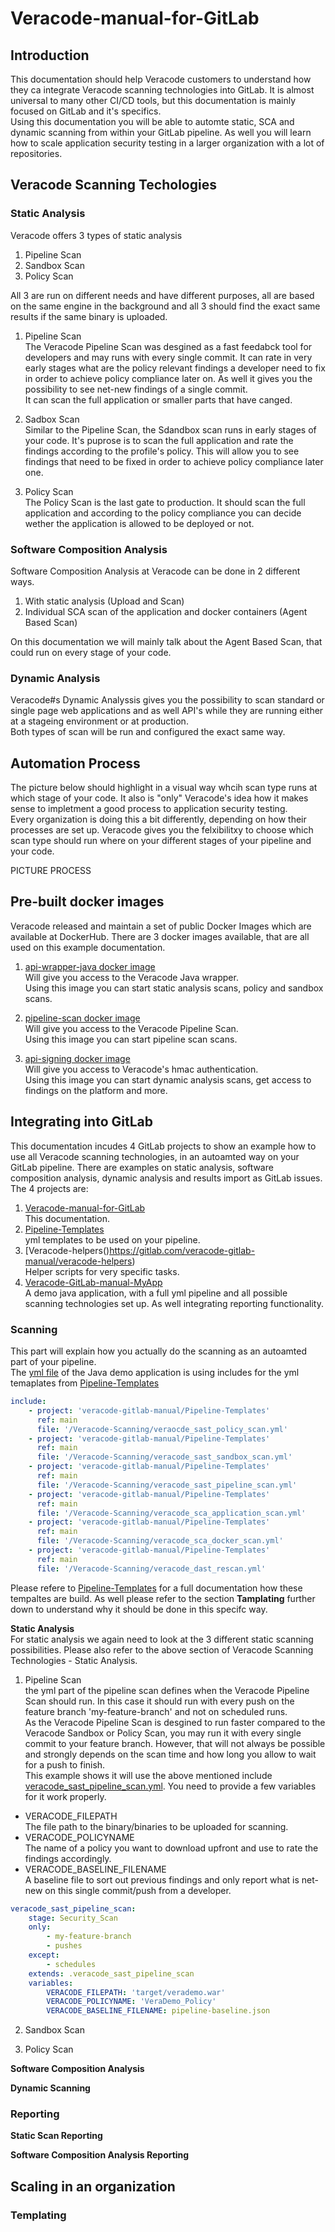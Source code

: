 # Veracode-manual-for-GitLab



## Introduction  
This documentation should help Veracode customers to understand how they ca integrate Veracode scanning technologies into GitLab. It is almost universal to many other CI/CD tools, but this documentation is mainly focused on GitLab and it's specifics.  
Using this documentation you will be able to automte static, SCA and dynamic scanning from within your GitLab pipeline. As well you will learn how to scale application security testing in a larger organization with a lot of repositories. 


## Veracode Scanning Techologies
### Static Analysis  
Veracode offers 3 types of static analysis  
1. Pipeline Scan 
2. Sandbox Scan  
3. Policy Scan  
  
All 3 are run on different needs and have different purposes, all are based on the same engine in the background and all 3 should find the exact same results if the same binary is uploaded.  

1. Pipeline Scan  
The Veracode Pipeline Scan was desgined as a fast feedabck tool for developers and may runs with every single commit. It can rate in very early stages what are the policy relevant findings a developer need to fix in order to achieve policy compliance later on. As well it gives you the possibility to see net-new findings of a single commit.  
It can scan the full application or smaller parts that have canged.  
  
2. Sadbox Scan  
Similar to the Pipeline Scan, the Sdandbox scan runs in early stages of your code. It's puprose is to scan the full application and rate the findings according to the profile's policy. This will allow you to see findings that need to be fixed in order to achieve policy compliance later one.  
  
3. Policy Scan  
The Policy Scan is the last gate to production. It should scan the full application and according to the policy compliance you can decide wether the application is allowed to be deployed or not.  

### Software Composition Analysis  
Software Composition Analysis at Veracode can be done in 2 different ways.  
  
1. With static analysis (Upload and Scan)  
2. Individual SCA scan of the application and docker containers (Agent Based Scan)  
  
On this documentation we will mainly talk about the Agent Based Scan, that could run on every stage of your code.  

### Dynamic Analysis  
Veracode#s Dynamic Analyssis gives you the possibility to scan standard or single page web applications and as well API's while they are running either at a stageing environment or at production.  
Both types of scan will be run and configured the exact same way.  
  
## Automation Process  
The picture below should highlight in a visual way whcih scan type runs at which stage of your code. It also is "only" Veracode's idea how it makes sense to impletment a good process to application security testing.  
Every organization is doing this a bit differently, depending on how their processes are set up. Veracode gives you the felxibilitxy to choose which scan type should run where on your different stages of your pipeline and your code.  
  
PICTURE PROCESS


## Pre-built docker images  
Veracode released and maintain a set of public Docker Images which are available at DockerHub. There are 3 docker images available, that are all used on this example documentation.  

1. [api-wrapper-java docker image](https://hub.docker.com/r/veracode/api-wrapper-java)  
Will give you access to the Veracode Java wrapper.   
Using this image you can start static analysis scans, policy and sandbox scans.  
  
2. [pipeline-scan docker image](https://hub.docker.com/r/veracode/pipeline-scan)  
Will give you access to the Veracode Pipeline Scan.   
Using this image you can start pipeline scan scans.  
  
3. [api-signing docker image](https://hub.docker.com/r/veracode/api-signing)  
Will give you access to Veracode's hmac authentication.   
Using this image you can start dynamic analysis scans, get access to findings on the platform and more.  


## Integrating into GitLab  
This documentation incudes 4 GitLab projects to show an example how to use all Veracode scanning technologies, in an autoamted way on your GitLab pipeline. There are examples on static analysis, software composition analysis, dynamic analysis and results import as GitLab issues.  
The 4 projects are:  
  
1. [Veracode-manual-for-GitLab](https://gitlab.com/veracode-gitlab-manual/veracode-manual-for-gitlab)  
This documentation.  
2. [Pipeline-Templates](https://gitlab.com/veracode-gitlab-manual/pipeline-templates)  
yml templates to be used on your pipeline.  
3. [Veracode-helpers()https://gitlab.com/veracode-gitlab-manual/veracode-helpers)  
Helper scripts for very specific tasks.  
4. [Veracode-GitLab-manual-MyApp](https://gitlab.com/veracode-gitlab-manual/veracode-gitlab-manual-myapp)  
A demo java application, with a full yml pipeline and all possible scanning technologies set up. As well integrating reporting functionality.  

### Scanning  
This part will explain how you actually do the scanning as an autoamted part of your pipeline.  
The [yml file](https://gitlab.com/veracode-gitlab-manual/veracode-gitlab-manual-myapp/-/blob/main/.gitlab-ci.yml) of the Java demo application is using includes for the yml temaplates from [Pipeline-Templates](https://gitlab.com/veracode-gitlab-manual/pipeline-templates)  
```yml
include:
    - project: 'veracode-gitlab-manual/Pipeline-Templates'
      ref: main
      file: '/Veracode-Scanning/veraocde_sast_policy_scan.yml'
    - project: 'veracode-gitlab-manual/Pipeline-Templates'
      ref: main
      file: '/Veracode-Scanning/veracode_sast_sandbox_scan.yml'
    - project: 'veracode-gitlab-manual/Pipeline-Templates'
      ref: main
      file: '/Veracode-Scanning/veracode_sast_pipeline_scan.yml'
    - project: 'veracode-gitlab-manual/Pipeline-Templates'
      ref: main
      file: '/Veracode-Scanning/veracode_sca_application_scan.yml'
    - project: 'veracode-gitlab-manual/Pipeline-Templates'
      ref: main
      file: '/Veracode-Scanning/veracode_sca_docker_scan.yml'
    - project: 'veracode-gitlab-manual/Pipeline-Templates'
      ref: main
      file: '/Veracode-Scanning/veracode_dast_rescan.yml'
``` 
Please refere to [Pipeline-Templates](https://gitlab.com/veracode-gitlab-manual/pipeline-templates) for a full documentation how these tempaltes are build. As well please refer to the section **Tamplating** further down to understand why it should be done in this specifc way.  
  
**Static Analysis**  
For static analysis we again need to look at the 3 different static scanning possibilities. Please also refer to the above section of Veracode Scanning Technologies - Static Analysis.  
  
1. Pipeline Scan  
the yml part of the pipeline scan defines when the Veracode Pipeline Scan should run. In this case it should run with every push on the feature branch 'my-feature-branch' and not on scheduled runs.  
As the Veracode Pipeline Scan is desgined to run faster compared to the Veracode Sandbox or Policy Scan, you may run it with every single commit to your feature branch. However, that will not always be possible and strongly depends on the scan time and how long you allow to wait for a push to finish.  
This example shows it will use the above mentioned include [veracode_sast_pipeline_scan.yml](https://gitlab.com/veracode-gitlab-manual/pipeline-templates/-/blob/main/Veracode-Scanning/veracode_sast_pipeline_scan.yml). You need to provide a few variables for it work properly.  
- VERACODE_FILEPATH  
The file path to the binary/binaries to be uploaded for scanning.  
- VERACODE_POLICYNAME  
The name of a policy you want to download upfront and use to rate the findings accordingly.  
- VERACODE_BASELINE_FILENAME  
A baseline file to sort out previous findings and only report what is net-new on this single commit/push from a developer.  
  
```yml
veracode_sast_pipeline_scan:
    stage: Security_Scan
    only:
        - my-feature-branch
        - pushes
    except:
        - schedules
    extends: .veracode_sast_pipeline_scan
    variables:
        VERACODE_FILEPATH: 'target/verademo.war'
        VERACODE_POLICYNAME: 'VeraDemo_Policy'
        VERACODE_BASELINE_FILENAME: pipeline-baseline.json
```
  
2. Sandbox Scan  
  
3. Policy Scan  

**Software Composition Analysis**

**Dynamic Scanning**

### Reporting
**Static Scan Reporting**

**Software Composition Analysis Reporting**


## Scaling in an organization

### Templating



